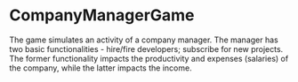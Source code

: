 # CompanyManagerGame
The game simulates an activity of a company manager. The manager has two basic functionalities - hire/fire developers; subscribe for new projects. The former functionality impacts the productivity and expenses (salaries) of the company, while the latter impacts the income. 
